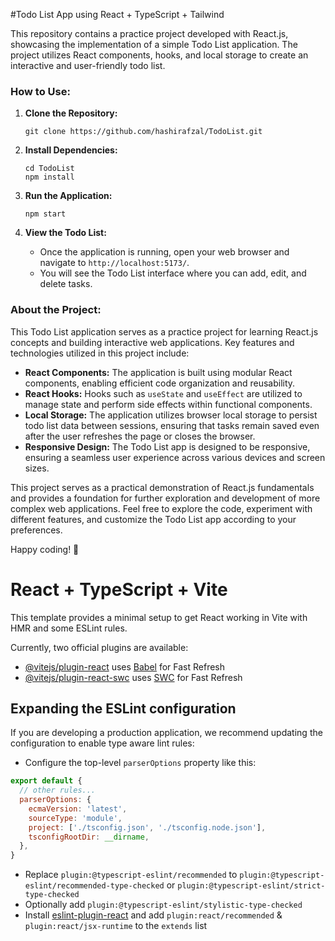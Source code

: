 #Todo List App using React + TypeScript + Tailwind

This repository contains a practice project developed with React.js, showcasing the implementation of a simple Todo List application. The project utilizes React components, hooks, and local storage to create an interactive and user-friendly todo list.

### How to Use:

1. **Clone the Repository:**
   ```
   git clone https://github.com/hashirafzal/TodoList.git
   ```

2. **Install Dependencies:**
   ```
   cd TodoList
   npm install
   ```

3. **Run the Application:**
   ```
   npm start
   ```

4. **View the Todo List:**
   - Once the application is running, open your web browser and navigate to `http://localhost:5173/`.
   - You will see the Todo List interface where you can add, edit, and delete tasks.

### About the Project:

This Todo List application serves as a practice project for learning React.js concepts and building interactive web applications. Key features and technologies utilized in this project include:

- **React Components:** The application is built using modular React components, enabling efficient code organization and reusability.
- **React Hooks:** Hooks such as `useState` and `useEffect` are utilized to manage state and perform side effects within functional components.
- **Local Storage:** The application utilizes browser local storage to persist todo list data between sessions, ensuring that tasks remain saved even after the user refreshes the page or closes the browser.
- **Responsive Design:** The Todo List app is designed to be responsive, ensuring a seamless user experience across various devices and screen sizes.

This project serves as a practical demonstration of React.js fundamentals and provides a foundation for further exploration and development of more complex web applications. Feel free to explore the code, experiment with different features, and customize the Todo List app according to your preferences.

Happy coding! 🚀


# React + TypeScript + Vite

This template provides a minimal setup to get React working in Vite with HMR and some ESLint rules.

Currently, two official plugins are available:

- [@vitejs/plugin-react](https://github.com/vitejs/vite-plugin-react/blob/main/packages/plugin-react/README.md) uses [Babel](https://babeljs.io/) for Fast Refresh
- [@vitejs/plugin-react-swc](https://github.com/vitejs/vite-plugin-react-swc) uses [SWC](https://swc.rs/) for Fast Refresh

## Expanding the ESLint configuration

If you are developing a production application, we recommend updating the configuration to enable type aware lint rules:

- Configure the top-level `parserOptions` property like this:

```js
export default {
  // other rules...
  parserOptions: {
    ecmaVersion: 'latest',
    sourceType: 'module',
    project: ['./tsconfig.json', './tsconfig.node.json'],
    tsconfigRootDir: __dirname,
  },
}
```

- Replace `plugin:@typescript-eslint/recommended` to `plugin:@typescript-eslint/recommended-type-checked` or `plugin:@typescript-eslint/strict-type-checked`
- Optionally add `plugin:@typescript-eslint/stylistic-type-checked`
- Install [eslint-plugin-react](https://github.com/jsx-eslint/eslint-plugin-react) and add `plugin:react/recommended` & `plugin:react/jsx-runtime` to the `extends` list
